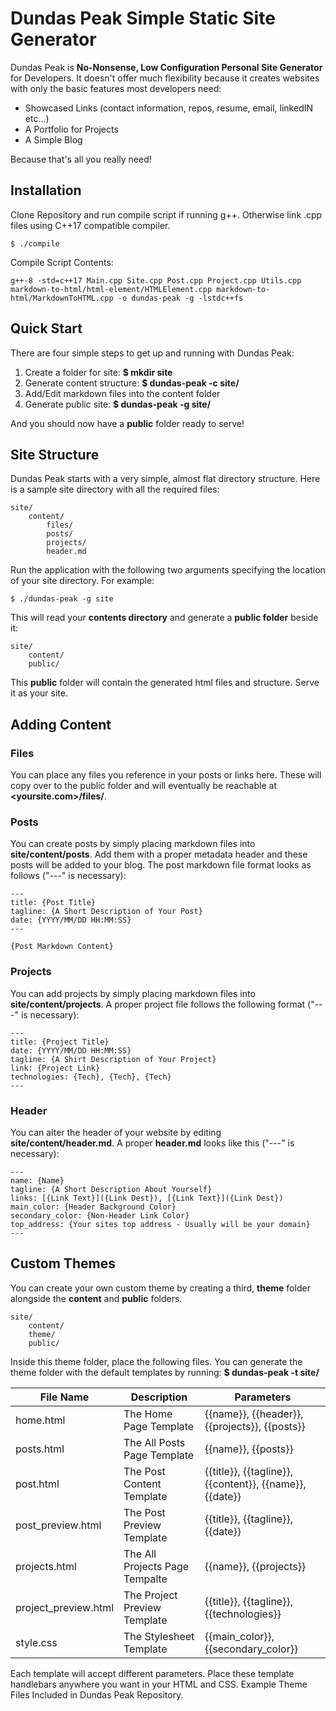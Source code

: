 # Dundas Peak Simple Static Site Generator
Dundas Peak is **No-Nonsense, Low Configuration Personal Site Generator** for Developers. It doesn't offer much flexibility because it  creates websites with only the basic features most developers need:
- Showcased Links (contact information, repos, resume, email, linkedIN etc...)
- A Portfolio for Projects
- A Simple Blog

Because that's all you really need!

## Installation

Clone Repository and run compile script if running g++. Otherwise link .cpp files using C++17 compatible compiler.
```
$ ./compile
```
Compile Script Contents:
```
g++-8 -std=c++17 Main.cpp Site.cpp Post.cpp Project.cpp Utils.cpp markdown-to-html/html-element/HTMLElement.cpp markdown-to-html/MarkdownToHTML.cpp -o dundas-peak -g -lstdc++fs
```

## Quick Start

There are four simple steps to get up and running with Dundas Peak:
1. Create a folder for site: **$ mkdir site**
2. Generate content structure: **$ dundas-peak -c site/**
3. Add/Edit markdown files into the content folder
4. Generate public site: **$ dundas-peak -g site/**

And you should now have a **public** folder ready to serve!

## Site Structure

Dundas Peak starts with a very simple, almost flat directory structure. Here is a sample site directory with all the required files:

```
site/
    content/
        files/
        posts/
        projects/
        header.md
```

Run the application with the following two arguments specifying the location of your site directory. For example:

```
$ ./dundas-peak -g site
```

This will read your **contents directory** and generate a **public folder** beside it:
```
site/
    content/
    public/
```
This **public** folder will contain the generated html files and structure. Serve it as your site.

## Adding Content

### Files

You can place any files you reference in your posts or links here. These will copy over to the public folder and will eventually be reachable at **<yoursite.com>/files/<your files here>**.

### Posts

You can create posts by simply placing markdown files into **site/content/posts**. Add them with a proper metadata header and these posts will be added to your blog. The post markdown file format looks as follows ("---" is necessary):

```
---
title: {Post Title}
tagline: {A Short Description of Your Post}
date: {YYYY/MM/DD HH:MM:SS} 
---

{Post Markdown Content}
```

### Projects

You can add projects by simply placing markdown files into **site/content/projects**. A proper project file follows the following format ("---" is necessary):

```
---
title: {Project Title}
date: {YYYY/MM/DD HH:MM:SS}
tagline: {A Shirt Description of Your Project}
link: {Project Link}
technologies: {Tech}, {Tech}, {Tech}
---
```

### Header

You can alter the header of your website by editing **site/content/header.md**. A proper **header.md** looks like this ("---" is necessary):
```
---
name: {Name}
tagline: {A Short Description About Yourself}
links: [{Link Text}]({Link Dest}), [{Link Text}]({Link Dest})
main_color: {Header Background Color}
secondary_color: {Non-Header Link Color}
top_address: {Your sites top address - Usually will be your domain}
---
```

## Custom Themes

You can create your own custom theme by creating a third, **theme** folder alongside the **content** and **public** folders.

```
site/
    content/
    theme/
    public/
```

Inside this theme folder, place the following files. You can generate the theme folder with the default templates by running: **$ dundas-peak -t site/**

|    File Name     |   Description   |     Parameters    |
|------------------|-----------------|-------------------|
| home.html | The Home Page Template | {{name}}, {{header}}, {{projects}}, {{posts}} |
| posts.html | The All Posts Page Template | {{name}}, {{posts}} |
| post.html | The Post Content Template | {{title}}, {{tagline}}, {{content}}, {{name}}, {{date}} |
| post_preview.html | The Post Preview Template | {{title}}, {{tagline}}, {{date}} |
| projects.html | The All Projects Page Tempalte | {{name}}, {{projects}} |
| project_preview.html | The Project Preview Template | {{title}}, {{tagline}}, {{technologies}} |
| style.css | The Stylesheet Template | {{main_color}}, {{secondary_color}} |

Each template will accept different parameters. Place these template handlebars anywhere you want in your HTML and CSS. Example Theme Files Included in Dundas Peak Repository.
